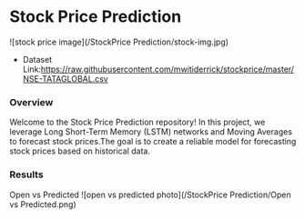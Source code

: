 # Stock Price Prediction
![stock price image](/StockPrice Prediction/stock-img.jpg)
* Dataset Link:https://raw.githubusercontent.com/mwitiderrick/stockprice/master/NSE-TATAGLOBAL.csv
### Overview
Welcome to the Stock Price Prediction repository! In this project, we leverage Long Short-Term Memory (LSTM) networks and Moving Averages to forecast stock prices.The goal is to create a reliable model for forecasting stock prices based on historical data.
### Results
Open vs Predicted 
![open vs predicted photo](/StockPrice Prediction/Open vs Predicted.png)

